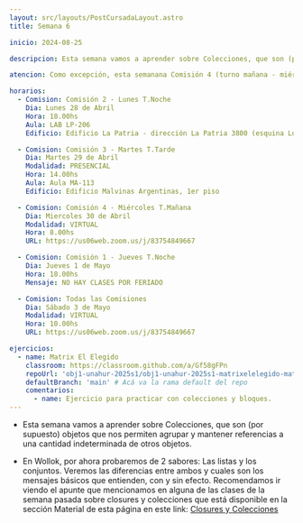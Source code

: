 ```yaml
---
layout: src/layouts/PostCursadaLayout.astro
title: Semana 6

inicio: 2024-08-25

descripcion: Esta semana vamos a aprender sobre Colecciones, que son (por supuesto) objetos que nos permiten agrupar y mantener referencias a una cantidad indeterminada de otros objetos.

atencion: Como excepción, esta semanana Comisión 4 (turno mañana - miércoles 8hs) tendrá clase virtual. El link se encuentra detallado abajo.

horarios:
  - Comision: Comisión 2 - Lunes T.Noche
    Dia: Lunes 28 de Abril
    Hora: 18.00hs
    Aula: LAB LP-206
    Edificio: Edificio La Patria - dirección La Patria 3800 (esquina Los Toldos)

  - Comision: Comisión 3 - Martes T.Tarde
    Dia: Martes 29 de Abril
    Modalidad: PRESENCIAL
    Hora: 14.00hs
    Aula: Aula MA-113
    Edificio: Edificio Malvinas Argentinas, 1er piso

  - Comision: Comisión 4 - Miércoles T.Mañana
    Dia: Miercoles 30 de Abril
    Modalidad: VIRTUAL
    Hora: 8.00hs
    URL: https://us06web.zoom.us/j/83754849667

  - Comision: Comisión 1 - Jueves T.Noche
    Dia: Jueves 1 de Mayo
    Hora: 18.00hs
    Mensaje: NO HAY CLASES POR FERIADO

  - Comision: Todas las Comisiones
    Dia: Sábado 3 de Mayo
    Modalidad: VIRTUAL
    Hora: 10.00hs
    URL: https://us06web.zoom.us/j/83754849667

ejercicios:
  - name: Matrix El Elegido
    classroom: https://classroom.github.com/a/Gf58gFPn
    repoUrl: 'obj1-unahur-2025s1/obj1-unahur-2025s1-matrixelelegido-matrixElElegido' # Acá va la URL del repo sin el "https://github.com/"
    defaultBranch: 'main' # Acá va la rama default del repo
    comentarios:
      - name: Ejercicio para practicar con colecciones y bloques.
---
```


- Esta semana vamos a aprender sobre Colecciones, que son (por supuesto) objetos que nos permiten agrupar y mantener referencias a una cantidad indeterminada de otros objetos.

- En Wollok, por ahora probaremos de 2 sabores: Las listas y los conjuntos. Veremos las diferencias entre ambos y cuales son los mensajes básicos que entienden, con y sin efecto. Recomendamos ir viendo el apunte que mencionamos en alguna de las clases de la semana pasada sobre closures y colecciones que está disponible en la sección Material de esta página en este link:
  <a href="https://objetos1wollokunq.gitlab.io/material/guia-colecciones-basicas.pdf" target="_blank">Closures y Colecciones</a>
